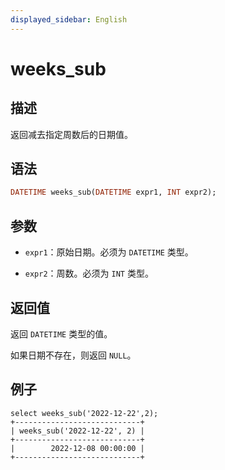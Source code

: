 ```yaml
---
displayed_sidebar: English
---
```


# weeks_sub

## 描述

返回减去指定周数后的日期值。

## 语法

```Haskell
DATETIME weeks_sub(DATETIME expr1, INT expr2);
```

## 参数

- `expr1`：原始日期。必须为 `DATETIME` 类型。

- `expr2`：周数。必须为 `INT` 类型。

## 返回值

返回 `DATETIME` 类型的值。 

如果日期不存在，则返回 `NULL`。

## 例子

```Plain
select weeks_sub('2022-12-22',2);
+----------------------------+
| weeks_sub('2022-12-22', 2) |
+----------------------------+
|        2022-12-08 00:00:00 |
+----------------------------+